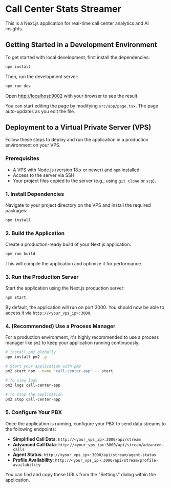# Call Center Stats Streamer

This is a Next.js application for real-time call center analytics and AI insights.

## Getting Started in a Development Environment

To get started with local development, first install the dependencies:

```bash
npm install
```

Then, run the development server:

```bash
npm run dev
```

Open [http://localhost:9002](http://localhost:9002) with your browser to see the result.

You can start editing the page by modifying `src/app/page.tsx`. The page auto-updates as you edit the file.

## Deployment to a Virtual Private Server (VPS)

Follow these steps to deploy and run the application in a production environment on your VPS.

### Prerequisites

- A VPS with Node.js (version 18.x or newer) and `npm` installed.
- Access to the server via SSH.
- Your project files copied to the server (e.g., using `git clone` or `scp`).

### 1. Install Dependencies

Navigate to your project directory on the VPS and install the required packages:

```bash
npm install
```

### 2. Build the Application

Create a production-ready build of your Next.js application:

```bash
npm run build
```

This will compile the application and optimize it for performance.

### 3. Run the Production Server

Start the application using the Next.js production server:

```bash
npm start
```

By default, the application will run on port 3000. You should now be able to access it via `http://<your_vps_ip>:3000`.

### 4. (Recommended) Use a Process Manager

For a production environment, it's highly recommended to use a process manager like `pm2` to keep your application running continuously.

```bash
# Install pm2 globally
npm install pm2 -g

# Start your application with pm2
pm2 start npm --name "call-center-app" -- start

# To view logs
pm2 logs call-center-app

# To stop the application
pm2 stop call-center-app
```

### 5. Configure Your PBX

Once the application is running, configure your PBX to send data streams to the following endpoints:

- **Simplified Call Data**: `http://<your_vps_ip>:3000/api/stream`
- **Advanced Call Data**: `http://<your_vps_ip>:3000/api/stream/advanced-calls`
- **Agent Status**: `http://<your_vps_ip>:3000/api/stream/agent-status`
- **Profile Availability**: `http://<your_vps_ip>:3000/api/stream/profile-availability`

You can find and copy these URLs from the "Settings" dialog within the application.
